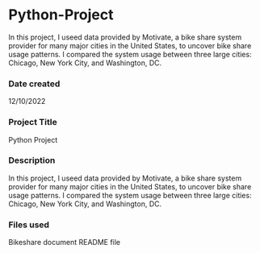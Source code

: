 # Python-Project
In this project, I useed data provided by Motivate, a bike share system provider for many major cities in the United States, to uncover bike share usage patterns. I compared the system usage between three large cities: Chicago, New York City, and Washington, DC.

### Date created
12/10/2022

### Project Title
Python Project

### Description
In this project, I useed data provided by Motivate, a bike share system provider for many major cities in the United States, to uncover bike share usage patterns. I compared the system usage between three large cities: Chicago, New York City, and Washington, DC.

### Files used
Bikeshare document 
README file

